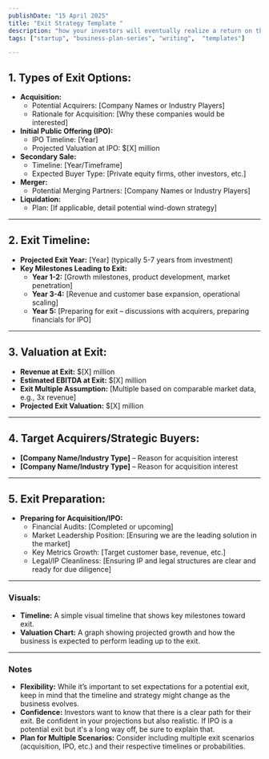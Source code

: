 ```yaml
---
publishDate: "15 April 2025"
title: "Exit Strategy Template "
description: "how your investors will eventually realize a return on their investment."
tags: ["startup", "business-plan-series", "writing",  "templates"]

---
```



## **1. Types of Exit Options:**
- **Acquisition:**
  - Potential Acquirers: [Company Names or Industry Players]
  - Rationale for Acquisition: [Why these companies would be interested]
- **Initial Public Offering (IPO):**
  - IPO Timeline: [Year]
  - Projected Valuation at IPO: $[X] million
- **Secondary Sale:**
  - Timeline: [Year/Timeframe]
  - Expected Buyer Type: [Private equity firms, other investors, etc.]
- **Merger:**
  - Potential Merging Partners: [Company Names or Industry Players]
- **Liquidation:**
  - Plan: [If applicable, detail potential wind-down strategy]

---

## **2. Exit Timeline:**
- **Projected Exit Year:** [Year] (typically 5-7 years from investment)
- **Key Milestones Leading to Exit:**
  - **Year 1-2:** [Growth milestones, product development, market penetration]
  - **Year 3-4:** [Revenue and customer base expansion, operational scaling]
  - **Year 5:** [Preparing for exit – discussions with acquirers, preparing financials for IPO]

---

## **3. Valuation at Exit:**
- **Revenue at Exit:** $[X] million
- **Estimated EBITDA at Exit:** $[X] million
- **Exit Multiple Assumption:** [Multiple based on comparable market data, e.g., 3x revenue]
- **Projected Exit Valuation:** $[X] million

---

## **4. Target Acquirers/Strategic Buyers:**
- **[Company Name/Industry Type]** – Reason for acquisition interest
- **[Company Name/Industry Type]** – Reason for acquisition interest

---

## **5. Exit Preparation:**
- **Preparing for Acquisition/IPO:** 
  - Financial Audits: [Completed or upcoming]
  - Market Leadership Position: [Ensuring we are the leading solution in the market]
  - Key Metrics Growth: [Target customer base, revenue, etc.]
  - Legal/IP Cleanliness: [Ensuring IP and legal structures are clear and ready for due diligence]

---

### **Visuals:**
- **Timeline:** A simple visual timeline that shows key milestones toward exit.
- **Valuation Chart:** A graph showing projected growth and how the business is expected to perform leading up to the exit.

---

### **Notes**
- **Flexibility:** While it’s important to set expectations for a potential exit, keep in mind that the timeline and strategy might change as the business evolves.
- **Confidence:** Investors want to know that there is a clear path for their exit. Be confident in your projections but also realistic. If IPO is a potential exit but it's a long way off, be sure to explain that.
- **Plan for Multiple Scenarios:** Consider including multiple exit scenarios (acquisition, IPO, etc.) and their respective timelines or probabilities.
